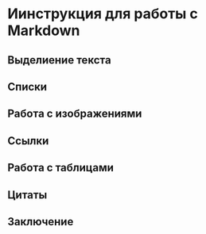 # Иинструкция для работы с Markdown

## Выделиение текста

## Списки

## Работа с изображениями

## Ссылки

## Работа с таблицами

## Цитаты

## Заключение